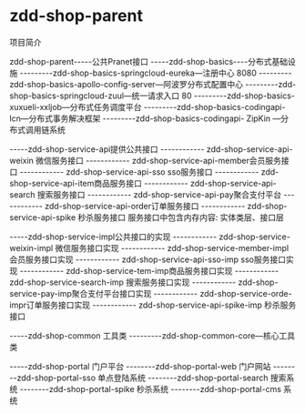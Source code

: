 # zdd-shop-parent
项目简介


zdd-shop-parent-----公共Pranet接口
-----zdd-shop-basics----分布式基础设施
---------zdd-shop-basics-springcloud-eureka—注册中心 8080
---------zdd-shop-basics-apollo-config-server—阿波罗分布式配置中心
---------zdd-shop-basics-springcloud-zuul—统一请求入口 80
---------zdd-shop-basics-xuxueli-xxljob—分布式任务调度平台
---------zdd-shop-basics-codingapi-lcn—分布式事务解决框架
---------zdd-shop-basics-codingapi- ZipKin  —分布式调用链系统


-----zdd-shop-service-api提供公共接口
------------ zdd-shop-service-api-weixin 微信服务接口
------------ zdd-shop-service-api-member会员服务接口
------------ zdd-shop-service-api-sso  sso服务接口
------------ zdd-shop-service-api-item商品服务接口
------------ zdd-shop-service-api-search 搜索服务接口
------------ zdd-shop-service-api-pay聚合支付平台
------------ zdd-shop-service-api-order订单服务接口
------------ zdd-shop-service-api-spike 秒杀服务接口
服务接口中包含内存内容: 实体类层、接口层 

-----zdd-shop-service-impl公共接口的实现
------------ zdd-shop-service-weixin-impl 微信服务接口实现
------------ zdd-shop-service-member-impl会员服务接口实现
------------ zdd-shop-service-api-sso-imp  sso服务接口实现
------------ zdd-shop-service-tem-imp商品服务接口实现
------------ zdd-shop-service-search-imp 搜索服务接口实现
------------ zdd-shop-service-pay-imp聚合支付平台接口实现
------------ zdd-shop-service-orde-impr订单服务接口实现
------------ zdd-shop-service-api-spike-imp 秒杀服务接口

-----zdd-shop-common 工具类
---------zdd-shop-common-core—核心工具类

-----zdd-shop-portal 门户平台
--------zdd-shop-portal-web 门户网站 
--------zdd-shop-portal-sso 单点登陆系统 
--------zdd-shop-portal-search 搜索系统
--------zdd-shop-portal-spike 秒杀系统
--------zdd-shop-portal-cms 系统 
